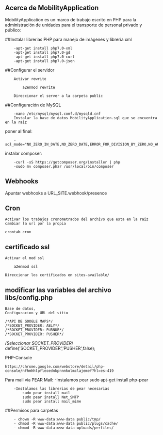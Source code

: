 ## Acerca de MobilityApplication

MobilityApplication es un marco de trabajo escrito en PHP para la administración de unidades para el transporte de personal privado y público:



##Instalar librerias PHP para manejo de imágenes y librería xml

        -apt-get install php7.0-xml
        -apt-get install php7.0-gd
		-apt-get install php7.0-curl
		-apt-get install php7.0-json		
		
##Configurar el servidor

		Activar rewrite
			
			a2enmod rewrite
			
		Direccionar el server a la carpeta public

##Configuración de MySQL

        -nano /etc/mysql/mysql.conf.d/mysqld.cnf
		Instalar la base de datos MobilityApplication.sql que se encuentra en la raiz

poner al final:

        -sql_mode="NO_ZERO_IN_DATE,NO_ZERO_DATE,ERROR_FOR_DIVISION_BY_ZERO,NO_AUTO_CREATE_USER,NO_ENGINE_SUBSTITUTION"

instalar composer:

        -curl -sS https://getcomposer.org/installer | php
        -sudo mv composer.phar /usr/local/bin/composer

## Webhooks

Apuntar webhooks a URL_SITE.webhook/presence

## Cron
	
	Activar los trabajos cronometrados del archivo que esta en la raiz cambiar la url por la propia
	
	crontab cron
	
## certificado ssl

	Activar el mod ssl
	
		a2enmod ssl
		
	Direccionar los certificados en sites-available/

## modificar las variables del archivo libs/config.php
	
	Base de datos, 
	Configuracion y URL del sitio
	
	/*API DE GOOGLE MAPS*/
	/*SOCKET_PROVIDER: ABLY*/
	/*SOCKET_PROVIDER: PUBNUB*/
	/*SOCKET_PROVIDER: PUSHER*/



/*Seleccionar SOCKET_PROVIDER*/
define('SOCKET_PROVIDER','PUSHER',false);
	
PHP-Console

	https://chrome.google.com/webstore/detail/php-console/nfhmhhlpfleoednkpnnnkolmclajemef?hl=es-419


	
Para mail via PEAR Mail:
        -Instalamos pear
            sudo apt-get install php-pear
    
        -Instalamos las librerias de pear necesarias
            sudo pear install mail
            sudo pear install Net_SMTP
            sudo pear install mail_mime
			
##Permisos para carpetas

		- chown -R www-data:www-data public/tmp/
		- chmod -R www-data:www-data public/plugs/cache/
		- chmod -R www-data:www-data uploads/perfiles/

	
